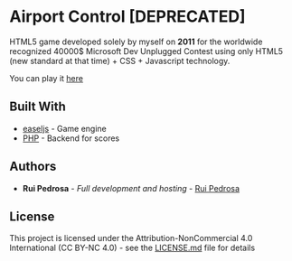 # Airport Control [DEPRECATED]

HTML5 game developed solely by myself on **2011** for the worldwide recognized 40000$ Microsoft Dev Unplugged Contest using only HTML5 (new standard at that time) + CSS + Javascript technology.

You can play it [here](http://mobijewels.com/airportcontrol/)

## Built With

* [easeljs](http://www.createjs.com/easeljs) - Game engine
* [PHP](http://php.net/) - Backend for scores

## Authors

* **Rui Pedrosa** - *Full development and hosting* - [Rui Pedrosa](https://www.linkedin.com/in/ruipedrosa/)

## License

This project is licensed under the Attribution-NonCommercial 4.0 International (CC BY-NC 4.0) - see the [LICENSE.md](LICENSE.md) file for details
